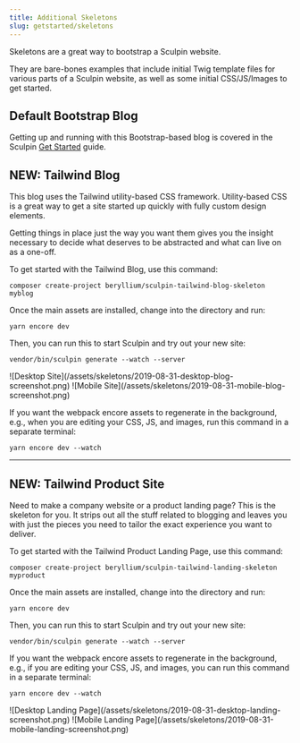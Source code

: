 ```yaml
---
title: Additional Skeletons
slug: getstarted/skeletons
---
```

Skeletons are a great way to bootstrap a Sculpin website.

They are bare-bones examples that include initial Twig template files for
various parts of a Sculpin website, as well as some initial CSS/JS/Images to 
get started.

## Default Bootstrap Blog

Getting up and running with this Bootstrap-based blog is covered in the Sculpin [Get Started](/getstarted/) guide.  

## NEW: Tailwind Blog

This blog uses the Tailwind utility-based CSS framework. Utility-based CSS is a great way to get a site started up quickly with fully custom design elements. 

Getting things in place just the way you want them gives you the insight necessary to decide what deserves to be abstracted and what can live on as a one-off.

To get started with the Tailwind Blog, use this command:

```
composer create-project beryllium/sculpin-tailwind-blog-skeleton myblog
```

Once the main assets are installed, change into the directory and run:

```
yarn encore dev
```

Then, you can run this to start Sculpin and try out your new site:

```
vendor/bin/sculpin generate --watch --server
```

<span class="screenshot">
![Desktop Site](/assets/skeletons/2019-08-31-desktop-blog-screenshot.png)
</span>

<span class="screenshot mobile">
![Mobile Site](/assets/skeletons/2019-08-31-mobile-blog-screenshot.png)
</span>

If you want the webpack encore assets to regenerate in the background, e.g.,
when you are editing your CSS, JS, and images, run this command in a separate 
terminal:

```
yarn encore dev --watch
```

---

## NEW: Tailwind Product Site

Need to make a company website or a product landing page? This is the skeleton for you. It strips out all the stuff related to blogging and leaves you with just the pieces you need to tailor the exact experience you want to deliver.

To get started with the Tailwind Product Landing Page, use this command:

```
composer create-project beryllium/sculpin-tailwind-landing-skeleton myproduct
```

Once the main assets are installed, change into the directory and run:

```
yarn encore dev
```

Then, you can run this to start Sculpin and try out your new site:

```
vendor/bin/sculpin generate --watch --server
```

If you want the webpack encore assets to regenerate in the background, e.g., if
you are editing your CSS, JS, and images, you can run this command in a separate
terminal:

```
yarn encore dev --watch
```

<span class="screenshot">
![Desktop Landing Page](/assets/skeletons/2019-08-31-desktop-landing-screenshot.png)
</span>

<span class="screenshot mobile">
![Mobile Landing Page](/assets/skeletons/2019-08-31-mobile-landing-screenshot.png)
</span>
